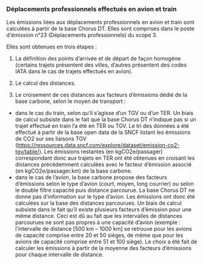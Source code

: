 ### Déplacements professionnels effectués en avion et train
Les émissions liées aux déplacements professionnels en avion et train sont calculées à partir de la base Chorus DT. Elles sont comprises dans le poste d'émission n°23 (Déplacements professionnels) du scope 3.

Elles sont obtenues en trois étapes :

1) La définition des points d’arrivée et de départ de façon homogène (certains trajets présentent des villes, d’autres présentent des codes IATA dans le cas de trajets effectués en avion).

2) Le calcul des distances.

3) Le croisement de ces distances aux facteurs d’émissions dédié de la base carbone, selon le moyen de transport :
- dans le cas du train, selon qu’il s’agisse d’un TGV ou d’un TER. Un biais de calcul subsiste dans le fait que la base Chorus DT n’indique pas si un trajet effectué en train l’a été en TER ou TGV. Le tri des données a été effectué à partir de la base open data de la SNCF listant les émissions de CO2 sur ses liaisons TGV (https://ressources.data.sncf.com/explore/dataset/emission-co2-tgv/table/). Les émissions restantes (en kgCO2e/passager) correspondant donc aux trajets en TER ont été obtenues en croisant les distances précédemment calculées avec le facteur d’émission associé (en kgCO2e/passager.km) de la base carbone.
- dans le cas de l’avion, la base carbone propose des facteurs d’émissions selon le type d’avion (court, moyen, long courrier) ou selon le double filtre capacité puis distance parcourue. La base Chorus DT ne donne pas d’information sur le type d’avion. Les émissions ont donc été calculées sur la base des distances parcourues. Un biais de calcul subsiste dans le fait qu’il existe plusieurs facteurs d’émission pour une même distance. Ceci est dû au fait que les intervalles de distances parcourues ne sont pas propres à une capacité d’avion (exemple : l’intervalle de distance [500 km – 1000 km] se retrouve pour les avions de capacité comprise entre 20 et 50 sièges, de même que pour les avions de capacité comprise entre 51 et 100 siège). Le choix a été fait de calculer les émissions à partir de la moyenne des facteurs d’émissions pour chaque intervalle de distance.
